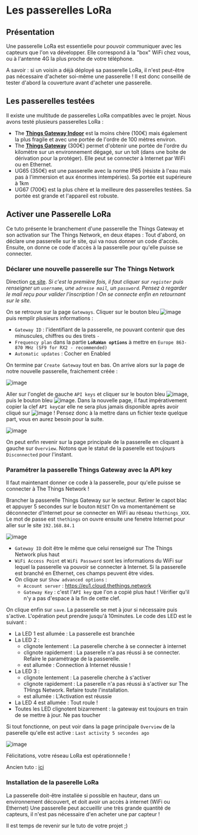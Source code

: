 # Les passerelles LoRa

## Présentation

Une passerelle LoRa est essentielle pour pouvoir communiquer avec les capteurs que l'on va développer. Elle correspond à la "box" WiFi chez vous, ou à l'antenne 4G la plus proche de votre téléphone.

A savoir : si un voisin a déjà déployé sa passerelle LoRa, il n'est peut-être pas nécessaire d'acheter soi-même une passerelle ! Il est donc conseillé de tester d'abord la couverture avant d'acheter une passerelle.

## Les passerelles testées
Il existe une multitude de passerelles LoRa compatibles avec le projet. Nous avons testé plusieurs passerelles LoRa : 
- The [**Things Gateway Indoor**](https://fr.rs-online.com/web/p/modules-de-developpement-de-communication-et-sans-fil/2018876?cm_mmc=FR-PLA-DS3A-_-google-_-CSS_FR_FR_Raspberry_Pi_%26_Arduino_%26_Outils_de_developpement_Whoop-_-(FR:Whoop!)+Modules+de+d%C3%A9veloppement+de+communication+et+sans+fil-_-2018876&matchtype=&pla-302930656441&gclid=Cj0KCQjwnNyUBhCZARIsAI9AYlG56qA1J0ROX7SbTis0TthMzeDWLH3KAhIG9ApMBMLnEj_50sQFLhcaApJaEALw_wcB&gclsrc=aw.ds) est la moins chère (100€) mais également la plus fragile et avec une portée de l'ordre de 100 mètres environ.
- The [**Things Gateway**](https://fr.farnell.com/the-things-network/ttn-gw-868/the-things-gateway-eu/dp/2675813) (300€) permet d'obtenir une portée de l'ordre du kilomètre sur un environnement dégagé, sur un toît (dans une boite de dérivation pour la protéger). Elle peut se connecter à Internet par WiFi ou en Ethernet.
- UG65 (350€) est une passerelle avec la norme IP65 (résiste à l'eau mais pas à l'immersion et aux énormes intempéries). Sa portée est supérieure à 1km
- UG67 (700€) est la plus chère et la meilleure des passerelles testées. Sa portée est grande et l'appareil est robuste.

## Activer une Passerelle LoRa

Ce tuto présente le branchement d'une passerelle the Things Gateway et son activation sur The Things Network, en deux étapes : Tout d'abord, on déclare une passerelle sur le site, qui va nous donner un code d'accès. Ensuite, on donne ce code d'accès à la passerelle pour qu'elle puisse se connecter. 

### Déclarer une nouvelle passerelle sur The Things Network

Direction [ce site](https://eu1.cloud.thethings.network/console/gateways). *Si c'est la première fois, il faut cliquer sur ```register``` puis renseigner un ```username```, une ```adresse mail```, un ```password```. Pensez à regarder le mail reçu pour valider l'inscription ! On se connecte enfin en retournant sur le site.* 

On se retrouve sur la page ```Gateways```. Cliquer sur le bouton bleu ![image](https://user-images.githubusercontent.com/24956276/171409958-12ce6a0d-8328-4e47-8add-69bd87d22133.png)
 puis remplir plusieurs informations : 

- ```Gateway ID``` : l'identifiant de la passerelle, ne pouvant contenir que des minuscules, chiffres ou des tirets ```-```
- ```Frequency plan``` dans la partie **```LoRaWan options```** à mettre en ```Europe 863-870 MHz (SF9 for RX2 - recommended)```
- ```Automatic updates``` : Cocher en Enabled

On termine par ```Create Gateway``` tout en bas. On arrive alors sur la page de notre nouvelle passerelle, fraichement créée : 

![image](https://user-images.githubusercontent.com/24956276/171409585-8cd596a5-9b63-4815-b449-bd936392b314.png)

Aller sur l'onglet de gauche ```API keys``` et cliquer sur le bouton bleu ![image](https://user-images.githubusercontent.com/24956276/171409893-4c07cffa-f4ab-467a-ad18-403f98acc321.png), puis le bouton bleu ![image](https://user-images.githubusercontent.com/24956276/171410245-10dec05d-205d-4361-ab27-25881f782d9f.png). Dans la nouvelle page, il faut impérativement copier la clef ```API key```car elle ne sera plus jamais disponible après avoir cliqué sur ![image](https://user-images.githubusercontent.com/24956276/171410593-6fbbab93-4485-46d8-b33e-e075c55f0df2.png) ! Pensez donc à la mettre dans un fichier texte quelque part, vous en aurez besoin pour la suite.

![image](https://user-images.githubusercontent.com/24956276/171410203-868b04d2-d6c1-4c9a-98df-96356bb193ae.png)

On peut enfin revenir sur la page principale de la passerelle en cliquant à gauche sur ```Overview```. Notons que le statut de la paserelle est toujours ```Disconnected``` pour l'instant.

### Paramétrer la passerelle Things Gateway avec la API key

Il faut maintenant donner ce code à la passerelle, pour qu'elle puisse se connecter à The Things Network ! 

Brancher la passerelle Things Gateway sur le secteur. Retirer le capot blac et appuyer 5 secondes sur le bouton ```RESET```
On va momentanément se déconnecter d'Internet pour se connecter en WiFi au réseau ```thethings_XXX```. Le mot de passe est ```thethings```
on ouvre ensuite une fenetre Internet pour aller sur le site ```192.168.84.1```

![image](https://user-images.githubusercontent.com/24956276/171412428-cfdfba7f-9fe6-455d-88f7-2804d8a8beab.png)

- ```Gateway ID``` doit être le même que celui renseigné sur The Things Network plus haut
- ```WiFi Access Point``` et ```WiFi Password``` sont les informations du WiFi sur lequel la passerelle va pouvoir se connecter à Internet. Si la passerelle est branché en Ethernet, ces champs peuvent être vides.
- On clique sur ```Show advanced options``` :
  - ```Account server``` : https://eu1.cloud.thethings.network
  - ```Gateway Key``` : c'est l'```API key``` que l'on a copié plus haut ! Vérifier qu'il n'y a pas d'espace à la fin de cette clef.

On clique enfin sur ```save```. La passerelle se met à jour si nécessaire puis s'active. L'opération peut prendre jusqu'à 10minutes. Le code des LED est le suivant : 

- La LED 1 est allumée : La passerelle est branchée
- La LED 2  : 
  - clignote lentement : La paserelle cherche à se connecter à internet
  - clignote rapidement : La paserelle n'a pas réussi à se connecter. Refaire le paramétrage de la passerelle.
  - est allumée : Connection à Internet réussie ! 
- La LED 3  : 
  - clignote lentement : La paserelle cherche à s'activer
  - clignote rapidement : La paserelle n'a pas réussi à s'activer sur The THings Network. Refaire toute l'installation.
  - est allumée : L'Activation est réussie
- La LED 4 est allumée : Tout roule ! 
- Toutes les LED clignotent bizarrement : la gateway est toujours en train de se mettre à jour. Ne pas toucher

Si tout fonctionne, on peut voir dans la page principale ```Overview``` de la paserelle qu'elle est active : ```Last activity 5 secondes ago```

![image](https://user-images.githubusercontent.com/24956276/171415046-b08f340e-cf5f-46eb-a5cc-a74616078862.png)

Félicitations, votre réseau LoRa est opérationnelle ! 

Ancien tuto : [ici](https://docs.google.com/document/d/15u7gVZ0O7rmBvpWaHETV42GnluCNkuVWq6kZX1yau00/edit)

### Installation de la paserelle LoRa

La passerelle doit-être installée si possible en hauteur, dans un environnement découvert, et doit avoir un accès à internet (WiFi ou Ethernet)
Une passerelle peut accueillir une très grande quantité de capteurs, il n'est pas nécessaire d'en acheter une par capteur !

Il est temps de revenir sur le tuto de votre projet ;)
